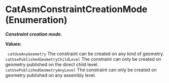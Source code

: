 # CatAsmConstraintCreationMode (Enumeration)

**_Constraint creation mode._**

**Values:**

` catUseAnyGeometry`      The constraint can be created on any kind of geometry.
` catUsePublishedGeometryChildLevel`      The constraint can only be created on geometry published on the direct child level.
` catUsePublishedGeometryAnyLevel`      The constraint can only be created on geometry published on any assembly level.